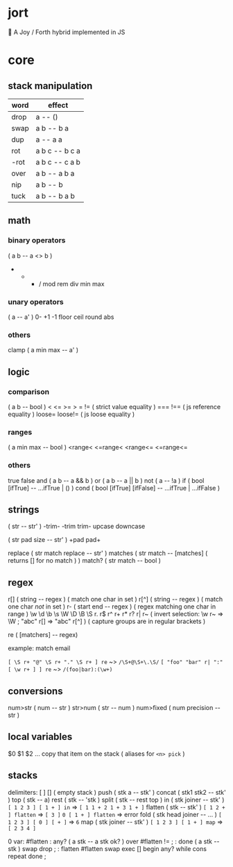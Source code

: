 # jort
👖 A Joy / Forth hybrid implemented in JS

# core

## stack manipulation
word | effect
---- | ------
drop | a -- ()
swap | a b -- b a
dup  | a -- a a
rot  | a b c -- b c a
-rot | a b c -- c a b
over | a b -- a b a
nip  | a b -- b
tuck | a b -- b a b

## math

### binary operators
( a b -- a <> b )
+ - * / mod rem div min max

### unary operators
( a -- a' )
0- +1 -1 floor ceil round abs

### others
clamp ( a min max -- a' )

## logic

### comparison
( a b -- bool )
< <= >= >
= !=    ( strict value equality )
=== !== ( js reference equality )
loose= loose!= ( js loose equality )

### ranges
( a min max -- bool )
<range< <=range< <range<= <=range<=

### others
true false
and ( a b -- a && b )
or  ( a b -- a || b )
not ( a -- !a )
if  ( bool [ifTrue] -- ...ifTrue | () )
cond ( bool [ifTrue] [ifFalse] -- ...ifTrue | ...ifFalse )

## strings
( str -- str' )
-trim- -trim trim-
upcase downcase

( str pad size -- str' )
+pad pad+

replace ( str match replace -- str' )
matches ( str match -- [matches]  ( returns [] for no match ) )
match?  ( str match -- bool )

## regex
r[] ( string -- regex ) ( match one char in set )
r[^] ( string -- regex ) ( match one char _not_ in set )
r- ( start end -- regex ) ( regex matching one char in range )
\w \d \b \s \W \D \B \S r.
r$ r^ r+ r* r? r|
r~ ( invert selection: \w r~ => \W ; "abc" r[] => "abc" r[^] )
( capture groups are in regular brackets )

re  ( [matchers] -- regex)

example: match email

`[ \S r+ "@" \S r+ "." \S r+ ] re` ~> `/\S+@\S+\.\S/`
`[ "foo" "bar" r| ":" [ \w r+ ] ] re` ~> `/(foo|bar):(\w+)`

## conversions
num>str ( num -- str )
str>num ( str -- num )
num>fixed ( num precision -- str )

## local variables
$0 $1 $2 ... copy that item on the stack ( aliases for `<n> pick` )

## stacks
delimiters: [ ]
[] ( empty stack )
push    ( stk a -- stk' )
concat  ( stk1 stk2 -- stk' )
top     ( stk -- a)
rest    ( stk -- 'stk )
split   ( stk -- rest top )
in      ( stk joiner -- stk' ) `[ 1 2 3 ] [ 1 + ] in` => `[ 1 1 + 2 1 + 3 1 + ]`
flatten ( stk -- stk' ) `[ 1 2 + ] flatten` => `[ 3 ]`  `0 [ 1 + ] flatten` => error
fold    ( stk head joiner -- ... ) `[ 1 2 3 ] [ 0 ] [ + ]` => `6`
map     ( stk joiner -- stk' ) `[ 1 2 3 ] [ 1 + ] map` => `[ 2 3 4 ]`

0 var: #flatten
: any?      ( a stk -- a stk ok? ) over #flatten != ;
: done      ( a stk -- stk ) swap drop ;
: flatten   #flatten swap exec [] begin any? while cons repeat done ;  
